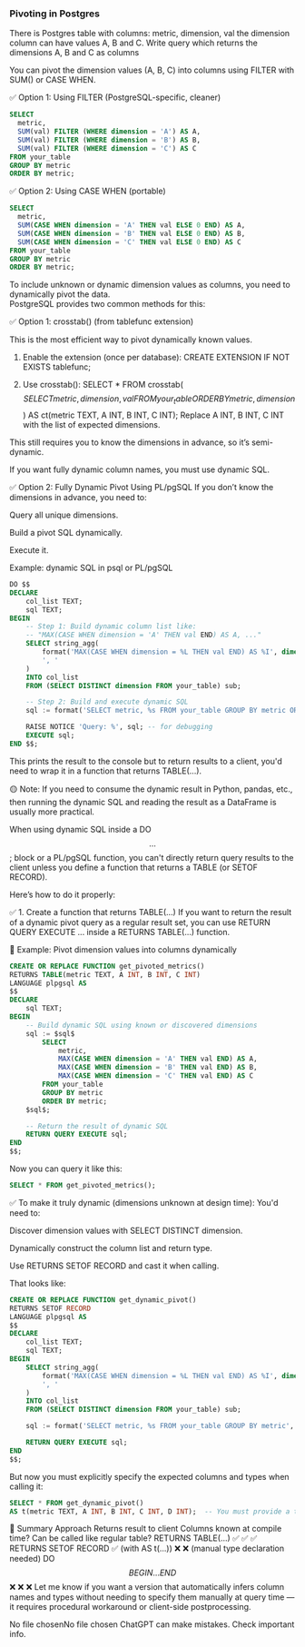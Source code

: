 ### Pivoting in Postgres

There is Postgres table with columns: metric, dimension, val 
the dimension column can have values A, B and C.
Write query which returns the dimensions A, B and C as columns 
 
You can pivot the dimension values (A, B, C) into columns using FILTER with SUM() or CASE WHEN.

✅ Option 1: Using FILTER (PostgreSQL-specific, cleaner)
```sql
SELECT
  metric,
  SUM(val) FILTER (WHERE dimension = 'A') AS A,
  SUM(val) FILTER (WHERE dimension = 'B') AS B,
  SUM(val) FILTER (WHERE dimension = 'C') AS C
FROM your_table
GROUP BY metric
ORDER BY metric;
```
✅ Option 2: Using CASE WHEN (portable)
```sql
SELECT
  metric,
  SUM(CASE WHEN dimension = 'A' THEN val ELSE 0 END) AS A,
  SUM(CASE WHEN dimension = 'B' THEN val ELSE 0 END) AS B,
  SUM(CASE WHEN dimension = 'C' THEN val ELSE 0 END) AS C
FROM your_table
GROUP BY metric
ORDER BY metric;
```

To include unknown or dynamic dimension values as columns, you need to dynamically pivot the data.   
PostgreSQL provides two common methods for this:

✅ Option 1: crosstab() (from tablefunc extension)

This is the most efficient way to pivot dynamically known values.

1. Enable the extension (once per database):
CREATE EXTENSION IF NOT EXISTS tablefunc;

3. Use crosstab():
SELECT * FROM crosstab(
  $$SELECT metric, dimension, val FROM your_table ORDER BY metric, dimension$$
) AS ct(metric TEXT, A INT, B INT, C INT);
Replace A INT, B INT, C INT with the list of expected dimensions.

This still requires you to know the dimensions in advance, so it’s semi-dynamic.

If you want fully dynamic column names, you must use dynamic SQL.

✅ Option 2: Fully Dynamic Pivot Using PL/pgSQL
If you don’t know the dimensions in advance, you need to:

Query all unique dimensions.

Build a pivot SQL dynamically.

Execute it.

Example: dynamic SQL in psql or PL/pgSQL
```sql
DO $$
DECLARE
    col_list TEXT;
    sql TEXT;
BEGIN
    -- Step 1: Build dynamic column list like: 
    -- "MAX(CASE WHEN dimension = 'A' THEN val END) AS A, ..."
    SELECT string_agg(
        format('MAX(CASE WHEN dimension = %L THEN val END) AS %I', dimension, dimension),
        ', '
    )
    INTO col_list
    FROM (SELECT DISTINCT dimension FROM your_table) sub;

    -- Step 2: Build and execute dynamic SQL
    sql := format('SELECT metric, %s FROM your_table GROUP BY metric ORDER BY metric;', col_list);

    RAISE NOTICE 'Query: %', sql; -- for debugging
    EXECUTE sql;
END $$;
```
This prints the result to the console but to return results to a client, you'd need to wrap it in a function that returns TABLE(...).

🟡 Note:
If you need to consume the dynamic result in Python, pandas, etc., then running the dynamic SQL and reading the result as a DataFrame is usually more practical.



When using dynamic SQL inside a DO $$ ... $$; block or a PL/pgSQL function, you can't directly return query results to the client unless you define a function that returns a TABLE (or SETOF RECORD).

Here’s how to do it properly:

✅ 1. Create a function that returns TABLE(...)
If you want to return the result of a dynamic pivot query as a regular result set, you can use RETURN QUERY EXECUTE ... inside a RETURNS TABLE(...) function.

🧩 Example: Pivot dimension values into columns dynamically
```sql
CREATE OR REPLACE FUNCTION get_pivoted_metrics()
RETURNS TABLE(metric TEXT, A INT, B INT, C INT)
LANGUAGE plpgsql AS
$$
DECLARE
    sql TEXT;
BEGIN
    -- Build dynamic SQL using known or discovered dimensions
    sql := $sql$
        SELECT
            metric,
            MAX(CASE WHEN dimension = 'A' THEN val END) AS A,
            MAX(CASE WHEN dimension = 'B' THEN val END) AS B,
            MAX(CASE WHEN dimension = 'C' THEN val END) AS C
        FROM your_table
        GROUP BY metric
        ORDER BY metric;
    $sql$;

    -- Return the result of dynamic SQL
    RETURN QUERY EXECUTE sql;
END
$$;
```
Now you can query it like this:
```sql
SELECT * FROM get_pivoted_metrics();
```
✅ To make it truly dynamic (dimensions unknown at design time):
You'd need to:

Discover dimension values with SELECT DISTINCT dimension.

Dynamically construct the column list and return type.

Use RETURNS SETOF RECORD and cast it when calling.

That looks like:
```sql
CREATE OR REPLACE FUNCTION get_dynamic_pivot()
RETURNS SETOF RECORD
LANGUAGE plpgsql AS
$$
DECLARE
    col_list TEXT;
    sql TEXT;
BEGIN
    SELECT string_agg(
        format('MAX(CASE WHEN dimension = %L THEN val END) AS %I', dimension, dimension),
        ', '
    )
    INTO col_list
    FROM (SELECT DISTINCT dimension FROM your_table) sub;

    sql := format('SELECT metric, %s FROM your_table GROUP BY metric', col_list);

    RETURN QUERY EXECUTE sql;
END
$$;
```
But now you must explicitly specify the expected columns and types when calling it:

```sql
SELECT * FROM get_dynamic_pivot()
AS t(metric TEXT, A INT, B INT, C INT, D INT);  -- You must provide a type signature
```

🔄 Summary
Approach	Returns result to client	Columns known at compile time?	Can be called like regular table?
RETURNS TABLE(...)	✅	✅	✅
RETURNS SETOF RECORD	✅ (with AS t(...))	❌	❌ (manual type declaration needed)
DO $$ BEGIN ... END $$	❌	❌	❌
Let me know if you want a version that automatically infers column names and types without needing to specify them manually at query time — it requires procedural workaround or client-side postprocessing.




No file chosenNo file chosen
ChatGPT can make mistakes. Check important info.
